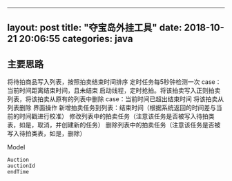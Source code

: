 
---
layout: post
title: "夺宝岛外挂工具"
date:   2018-10-21 20:06:55
categories: java
---

## 主要思路
将待拍商品写入列表，按照拍卖结束时间排序
定时任务每5秒钟检测一次
case：当前时间距离结束时间，且未结束
	启动线程，定时抢拍。将该拍卖写入正则拍卖列表，将该拍卖从原有的列表中删除
case：当前时间已超出结束时间
	将该拍卖从列表删除
界面操作
新增拍卖任务到列表：结束时间（根据系统返回的时间差与当前的时间戳进行校准）
修改列表中的拍卖任务（注意该任务是否被写入待拍类表，如是，取消，并创建新的任务）
删除列表中的拍卖任务（注意该任务是否被写入待拍类表，如是，删除）
	
	
Model
```
Auction
auctionId
endTime 